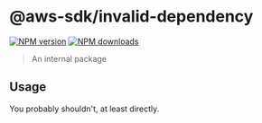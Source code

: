 # @aws-sdk/invalid-dependency

[![NPM version](https://img.shields.io/npm/v/@aws-sdk/@aws-sdk/invalid-dependency/beta.svg)](https://www.npmjs.com/package/@aws-sdk/@aws-sdk/invalid-dependency)
[![NPM downloads](https://img.shields.io/npm/dm/@aws-sdk/@aws-sdk/invalid-dependency.svg)](https://www.npmjs.com/package/@aws-sdk/@aws-sdk/invalid-dependency)

> An internal package

## Usage

You probably shouldn't, at least directly.
